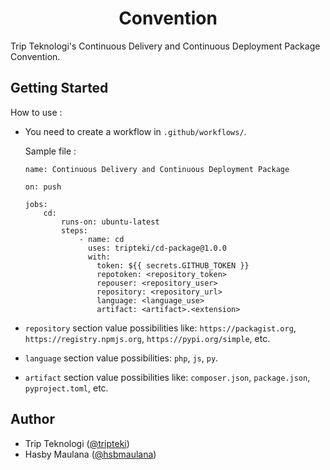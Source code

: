 <h1 align="center">Convention</h1>

Trip Teknologi's Continuous Delivery and Continuous Deployment Package Convention.

Getting Started
---

How to use :

- You need to create a workflow in `.github/workflows/`.

    Sample file :

    ```
    name: Continuous Delivery and Continuous Deployment Package

    on: push

    jobs:
        cd:
            runs-on: ubuntu-latest
            steps:
                - name: cd
                  uses: tripteki/cd-package@1.0.0
                  with:
                    token: ${{ secrets.GITHUB_TOKEN }}
                    repotoken: <repository_token>
                    repouser: <repository_user>
                    repository: <repository_url>
                    language: <language_use>
                    artifact: <artifact>.<extension>
    ```

- `repository` section value possibilities like: `https://packagist.org`, `https://registry.npmjs.org`, `https://pypi.org/simple`, etc.
- `language` section value possibilities: `php`, `js`, `py`.
- `artifact` section value possibilities like: `composer.json`, `package.json`, `pyproject.toml`, etc.

Author
---

- Trip Teknologi ([@tripteki](https://linkedin.com/company/tripteki))
- Hasby Maulana ([@hsbmaulana](https://linkedin.com/in/hsbmaulana))
